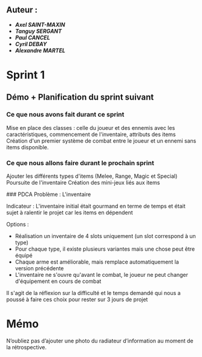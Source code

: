 ## Auteur :
- ***Axel SAINT-MAXIN***
- ***Tanguy SERGANT***
- ***Paul CANCEL***
- ***Cyril DEBAY***
- ***Alexandre MARTEL***

# Sprint 1

## Démo + Planification du sprint suivant

### Ce que nous avons fait durant ce sprint
Mise en place des classes : celle du joueur et des ennemis avec les caractéristiques, commencement de l'inventaire, attributs des items
Création d'un premier système de combat entre le joueur et un ennemi sans items disponible.

### Ce que nous allons faire durant le prochain sprint
Ajouter les différents types d'items (Melee, Range, Magic et Special)
Poursuite de l'inventaire
Création des mini-jeux liés aux items

### PDCA
Problème : 
L'inventaire

Indicateur :
L'inventaire initial était gourmand en terme de temps et était sujet à ralentir le projet car les items en dépendent

Options :
- Réalisation un inventaire de 4 slots uniquement (un slot correspond à un type)
- Pour chaque type, il existe plusieurs variantes mais une chose peut être équipé
- Chaque arme est améliorable, mais remplace automatiquement la version précédente
- L'inventaire ne s'ouvre qu'avant le combat, le joueur ne peut changer d'équipement en cours de combat

Il s'agit de la réflexion sur la difficulté et le temps demandé qui nous a poussé à faire ces choix pour rester sur 3 jours de projet

# Mémo
N’oubliez pas d’ajouter une photo du radiateur d’information au moment de la rétrospective.



